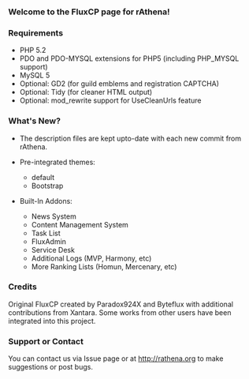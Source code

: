 ### Welcome to the FluxCP page for rAthena!

### Requirements
* PHP 5.2
* PDO and PDO-MYSQL extensions for PHP5 (including PHP_MYSQL support)
* MySQL 5
* Optional: GD2 (for guild emblems and registration CAPTCHA)
* Optional: Tidy (for cleaner HTML output)
* Optional: mod_rewrite support for UseCleanUrls feature


### What's New?
* The description files are kept upto-date with each new commit from rAthena.
* Pre-integrated themes:
	- default
	- Bootstrap
	
* Built-In Addons:
	- News System
	- Content Management System
	- Task List
	- FluxAdmin
	- Service Desk
	- Additional Logs (MVP, Harmony, etc)
	- More Ranking Lists (Homun, Mercenary, etc)


### Credits
Original FluxCP created by Paradox924X and Byteflux with additional contributions from Xantara.
Some works from other users have been integrated into this project.


### Support or Contact
You can contact us via Issue page or at http://rathena.org to make suggestions or post bugs.
